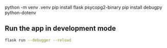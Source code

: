 python -m venv .venv
pip install flask psycopg2-binary
pip install debugpy python-dotenv


## Run the app in development mode

```bash
flask run --debugger --reload
```
